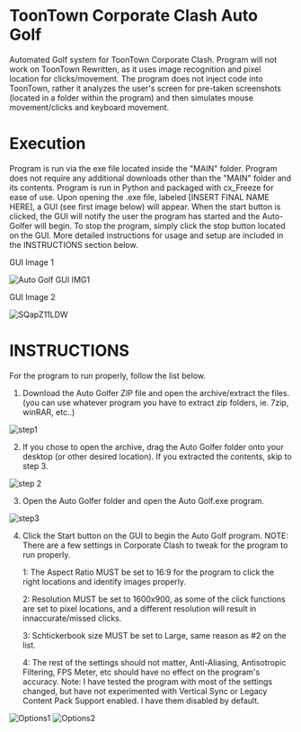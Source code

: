 # ToonTown Corporate Clash Auto Golf
Automated Golf system for ToonTown Corporate Clash. Program will not work on ToonTown Rewritten, as it uses image recognition and pixel location for clicks/movement. The program does not inject code into ToonTown, rather it analyzes the user's screen for pre-taken screenshots (located in a folder within the program) and then simulates mouse movement/clicks and keyboard movement.

# Execution
Program is run via the exe file located inside the "MAIN" folder. Program does not require any additional downloads other than the "MAIN" folder and its contents. Program is run in Python and packaged with cx_Freeze for ease of use. Upon opening the .exe file, labeled [INSERT FINAL NAME HERE], a GUI (see first image below) will appear. When the start button is clicked, the GUI will notify the user the program has started and the Auto-Golfer will begin. To stop the program, simply click the stop button located on the GUI.  More detailed instructions for usage and setup are included in the INSTRUCTIONS section below.

GUI Image 1

![Auto Golf GUI IMG1](https://user-images.githubusercontent.com/111534019/185483895-acabbc55-d6de-485e-b868-4c60921c76fb.png)

GUI Image 2

![SQapZ11LDW](https://user-images.githubusercontent.com/111534019/185484138-5a0bdcd2-a926-4bc1-aa84-bf436a694226.png)

# INSTRUCTIONS
For the program to run properly, follow the list below.

1. Download the Auto Golfer ZIP file and open the archive/extract the files. (you can use whatever program you have to extract zip folders, ie. 7zip, winRAR, etc..) 
 
![step1](https://user-images.githubusercontent.com/111534019/185489452-87dad19b-830e-4da3-b0ff-981d6995e92c.png)

2. If you chose to open the archive, drag the Auto Golfer folder onto your desktop (or other desired location). If you extracted the contents, skip to step 3.
 
![step 2](https://user-images.githubusercontent.com/111534019/185489783-47f1649f-008e-4091-902b-1c1ad4c6ac07.png)

3. Open the Auto Golfer folder and open the Auto Golf.exe program.

![step3](https://user-images.githubusercontent.com/111534019/185490059-b47f8b1f-f1e2-4ab8-b9f4-a6e26edaecd4.png)

4. Click the Start button on the GUI to begin the Auto Golf program.
    NOTE: There are a few settings in Corporate Clash to tweak for the program to run properly.
    
      1: The Aspect Ratio MUST be set to 16:9 for the program to click the right locations and identify images properly. 
          
      2: Resolution MUST be set to 1600x900, as some of the click functions are set to pixel locations, and a different resolution will result in innaccurate/missed clicks.
          
      3: Schtickerbook size MUST be set to Large, same reason as #2 on the list.
          
      4: The rest of the settings should not matter, Anti-Aliasing, Antisotropic Filtering, FPS Meter, etc should have no effect on the program's accuracy.
              Note: I have tested the program with most of the settings changed, but have not experimented with Vertical Sync or Legacy Content Pack Support enabled. I have them disabled by default.
              
![Options1](https://user-images.githubusercontent.com/111534019/185490116-95058fff-06c2-4897-8f99-b547026767a8.png)
![Options2](https://user-images.githubusercontent.com/111534019/185490123-14280d4d-3c91-4968-840f-ac7f8875eaf8.png)

